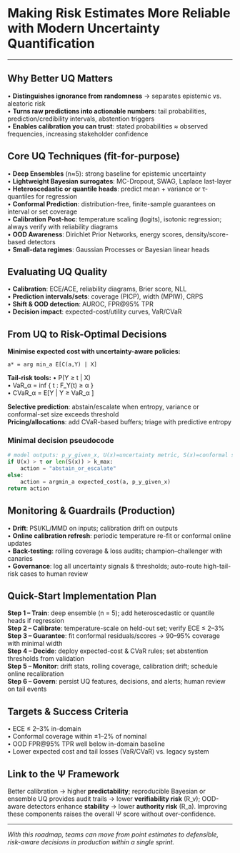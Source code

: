 # Making Risk Estimates More Reliable with Modern Uncertainty Quantification

---

## Why Better UQ Matters

• **Distinguishes ignorance from randomness** → separates epistemic vs. aleatoric risk  
• **Turns raw predictions into actionable numbers**: tail probabilities, prediction/credibility intervals, abstention triggers  
• **Enables calibration you can trust**: stated probabilities ≈ observed frequencies, increasing stakeholder confidence  

## Core UQ Techniques (fit-for-purpose)

• **Deep Ensembles** (n≈5): strong baseline for epistemic uncertainty  
• **Lightweight Bayesian surrogates**: MC-Dropout, SWAG, Laplace last-layer  
• **Heteroscedastic or quantile heads**: predict mean + variance or τ-quantiles for regression  
• **Conformal Prediction**: distribution-free, finite-sample guarantees on interval or set coverage  
• **Calibration Post-hoc**: temperature scaling (logits), isotonic regression; always verify with reliability diagrams  
• **OOD Awareness**: Dirichlet Prior Networks, energy scores, density/score-based detectors  
• **Small-data regimes**: Gaussian Processes or Bayesian linear heads  

## Evaluating UQ Quality

• **Calibration**: ECE/ACE, reliability diagrams, Brier score, NLL  
• **Prediction intervals/sets**: coverage (PICP), width (MPIW), CRPS  
• **Shift & OOD detection**: AUROC, FPR@95% TPR  
• **Decision impact**: expected-cost/utility curves, VaR/CVaR  

## From UQ to Risk-Optimal Decisions

**Minimise expected cost with uncertainty-aware policies:**
```
a* = arg min_a E[C(a,Y) | X]
```

**Tail-risk tools:**
• P(Y ≥ t | X)  
• VaR_α = inf { t : F_Y(t) ≥ α }  
• CVaR_α = E[Y | Y ≥ VaR_α ]  

**Selective prediction**: abstain/escalate when entropy, variance or conformal-set size exceeds threshold  
**Pricing/allocations**: add CVaR-based buffers; triage with predictive entropy  

### Minimal decision pseudocode
```python
# model outputs: p_y_given_x, U(x)=uncertainty metric, S(x)=conformal set
if U(x) > τ or len(S(x)) > k_max:
    action = "abstain_or_escalate"
else:
    action = argmin_a expected_cost(a, p_y_given_x)
return action
```

## Monitoring & Guardrails (Production)

• **Drift**: PSI/KL/MMD on inputs; calibration drift on outputs  
• **Online calibration refresh**: periodic temperature re-fit or conformal online updates  
• **Back-testing**: rolling coverage & loss audits; champion–challenger with canaries  
• **Governance**: log all uncertainty signals & thresholds; auto-route high-tail-risk cases to human review  

## Quick-Start Implementation Plan

**Step 1 – Train**: deep ensemble (n = 5); add heteroscedastic or quantile heads if regression  
**Step 2 – Calibrate**: temperature-scale on held-out set; verify ECE ≤ 2–3%  
**Step 3 – Guarantee**: fit conformal residuals/scores → 90–95% coverage with minimal width  
**Step 4 – Decide**: deploy expected-cost & CVaR rules; set abstention thresholds from validation  
**Step 5 – Monitor**: drift stats, rolling coverage, calibration drift; schedule online recalibration  
**Step 6 – Govern**: persist UQ features, decisions, and alerts; human review on tail events  

## Targets & Success Criteria

• ECE ≤ 2–3% in-domain  
• Conformal coverage within ±1–2% of nominal  
• OOD FPR@95% TPR well below in-domain baseline  
• Lower expected cost and tail losses (VaR/CVaR) vs. legacy system  

## Link to the Ψ Framework

Better calibration → higher **predictability**; reproducible Bayesian or ensemble UQ provides audit trails → lower **verifiability risk** (R_v); OOD-aware detectors enhance **stability** → lower **authority risk** (R_a). Improving these components raises the overall Ψ score without over-confidence.

---

*With this roadmap, teams can move from point estimates to defensible, risk-aware decisions in production within a single sprint.*